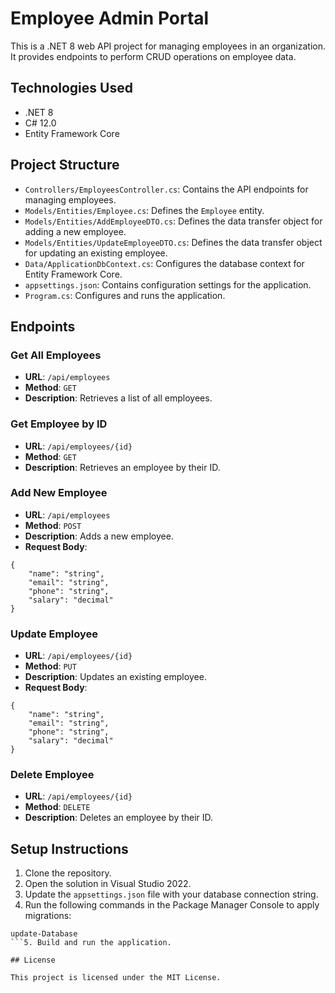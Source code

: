 # Employee Admin Portal

This is a .NET 8 web API project for managing employees in an organization. It provides endpoints to perform CRUD operations on employee data.

## Technologies Used

- .NET 8
- C# 12.0
- Entity Framework Core

## Project Structure

- `Controllers/EmployeesController.cs`: Contains the API endpoints for managing employees.
- `Models/Entities/Employee.cs`: Defines the `Employee` entity.
- `Models/Entities/AddEmployeeDTO.cs`: Defines the data transfer object for adding a new employee.
- `Models/Entities/UpdateEmployeeDTO.cs`: Defines the data transfer object for updating an existing employee.
- `Data/ApplicationDbContext.cs`: Configures the database context for Entity Framework Core.
- `appsettings.json`: Contains configuration settings for the application.
- `Program.cs`: Configures and runs the application.

## Endpoints

### Get All Employees

- **URL**: `/api/employees`
- **Method**: `GET`
- **Description**: Retrieves a list of all employees.

### Get Employee by ID

- **URL**: `/api/employees/{id}`
- **Method**: `GET`
- **Description**: Retrieves an employee by their ID.

### Add New Employee

- **URL**: `/api/employees`
- **Method**: `POST`
- **Description**: Adds a new employee.
- **Request Body**:
```
{	
	"name": "string", 
	"email": "string", 
	"phone": "string", 
	"salary": "decimal" 
}
```
### Update Employee

- **URL**: `/api/employees/{id}`
- **Method**: `PUT`
- **Description**: Updates an existing employee.
- **Request Body**:
```
{	
	"name": "string", 
	"email": "string", 
	"phone": "string", 
	"salary": "decimal" 
}
```
### Delete Employee

- **URL**: `/api/employees/{id}`
- **Method**: `DELETE`
- **Description**: Deletes an employee by their ID.

## Setup Instructions

1. Clone the repository.
2. Open the solution in Visual Studio 2022.
3. Update the `appsettings.json` file with your database connection string.
4. Run the following commands in the Package Manager Console to apply migrations:
```
update-Database
```5. Build and run the application.

## License

This project is licensed under the MIT License.
